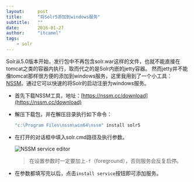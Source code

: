 ```yaml
---
layout:     post
title:      "将Solr5添加到windows服务"
subtitle:   ""
date:       2016-01-27
author:     "itcamel"
tags:
    - solr
---
```


Solr从5.0版本开始，发行包中不再包含solr.war这样的文件，也就不能直接在tomcat之类的容器内执行，取而代之的是Solr内嵌的jetty容器。
然而jetty并不能像tomcat那样很方便的添加到windows服务，这里我用到了一个小工具：[NSSM](https://nssm.cc)。通过它可以快速的将Solr的启动注册为windows服务。

- 首先下载NSSM工具，地址：[https://nssm.cc/download](https://nssm.cc/download)

- 解压下载包，并在解压目录执行如下命令：

    ```powershell
    "c:\Program Files\nssm\win64\nssm" install solr5
    ```

- 在打开的对话框中填入solr.cmd路径及执行参数。

    ![NSSM service editor](http://7xqkz3.com1.z0.glb.clouddn.com/@/image/posts/nssm006.png)
    > 在设置参数时一定要加上`-f`（foreground），否则服务会反复启停。

- 在参数都填写完以后，点击`install service`按钮即可添加服务。
